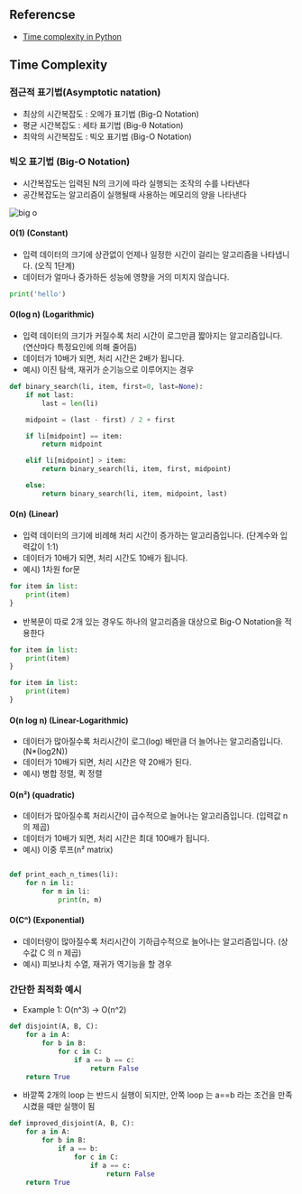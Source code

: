 ## Referencse
* [Time complexity in Python](https://github.com/takhyun12/Python-Essential-Training/blob/main/time%20complexity.md)

## Time Complexity

### 점근적 표기법(Asymptotic natation)
* 최상의 시간복잡도 : 오메가 표기법 (Big-Ω Notation)
* 평균 시간복잡도 : 세타 표기법 (Big-θ Notation)
* 최악의 시간복잡도 : 빅오 표기법 (Big-O Notation)

### 빅오 표기법 (Big-O Notation)
* 시간복잡도는 입력된 N의 크기에 따라 실행되는 조작의 수를 나타낸다
* 공간복잡도는 알고리즘이 실행될때 사용하는 메모리의 양을 나타낸다


![big o](https://user-images.githubusercontent.com/41291493/122162870-3b095c80-ceaf-11eb-83f8-e61c7a058ecb.png)

#### O(1) (Constant)
* 입력 데이터의 크기에 상관없이 언제나 일정한 시간이 걸리는 알고리즘을 나타냅니다. (오직 1단계)
* 데이터가 얼마나 증가하든 성능에 영향을 거의 미치지 않습니다. 

```python
print('hello')
```

#### O(log n) (Logarithmic)
* 입력 데이터의 크기가 커질수록 처리 시간이 로그만큼 짧아지는 알고리즘입니다. (연산마다 특정요인에 의해 줄어듬)
* 데이터가 10배가 되면, 처리 시간은 2배가 됩니다. 
* 예시) 이진 탐색, 재귀가 순기능으로 이루어지는 경우

```python
def binary_search(li, item, first=0, last=None):
    if not last:
        last = len(li)

    midpoint = (last - first) / 2 + first

    if li[midpoint] == item:
        return midpoint

    elif li[midpoint] > item:
        return binary_search(li, item, first, midpoint)

    else:
        return binary_search(li, item, midpoint, last)
```

#### O(n) (Linear)
* 입력 데이터의 크기에 비례해 처리 시간이 증가하는 알고리즘입니다. (단계수와 입력값이 1:1)
* 데이터가 10배가 되면, 처리 시간도 10배가 됩니다. 
* 예시) 1차원 for문

```python
for item in list:
    print(item)
}
```

* 반복문이 따로 2개 있는 경우도 하나의 알고리즘을 대상으로 Big-O Notation을 적용한다

```python
for item in list:
    print(item)
}

for item in list:
    print(item)
}
```

#### O(n log n) (Linear-Logarithmic)
* 데이터가 많아질수록 처리시간이 로그(log) 배만큼 더 늘어나는 알고리즘입니다. (N*(log2N))
* 데이터가 10배가 되면, 처리 시간은 약 20배가 된다. 
* 예시) 병합 정렬, 퀵 정렬

#### O(n²) (quadratic)
* 데이터가 많아질수록 처리시간이 급수적으로 늘어나는 알고리즘입니다. (입력값 n의 제곱)
* 데이터가 10배가 되면, 처리 시간은 최대 100배가 됩니다. 
* 예시) 이중 루프(n² matrix)

```python

def print_each_n_times(li):
    for n in li:
        for m in li:
            print(n, m)
```


#### O(Cⁿ) (Exponential)
* 데이터량이 많아질수록 처리시간이 기하급수적으로 늘어나는 알고리즘입니다. (상수값 C 의 n 제곱)
* 예시) 피보나치 수열, 재귀가 역기능을 할 경우

### 간단한 최적화 예시

* Example 1: O(n^3) -> O(n^2)

```python
def disjoint(A, B, C):
    for a in A: 
        for b in B:
            for c in C: 
                if a == b == c:
                    return False 
    return True
```

* 바깥쪽 2개의 loop 는 반드시 실행이 되지만, 안쪽 loop 는 a==b 라는 조건을 만족시켰을 때만 실행이 됨

```python
def improved_disjoint(A, B, C): 
    for a in A: 
        for b in B: 
            if a == b: 
                for c in C: 
                    if a == c: 
                        return False 
    return True
```

